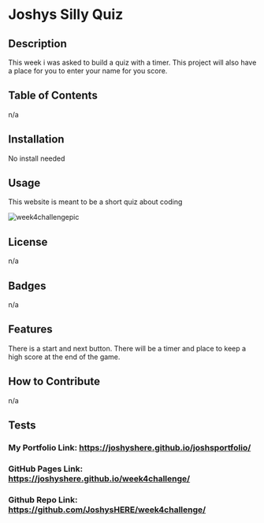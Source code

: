 # Joshys Silly Quiz

## Description
This week i was asked to build a quiz with a timer. This project will also have a place for you to enter your name for you score.
## Table of Contents 
n/a
## Installation
No install needed
## Usage

This website is meant to be a short quiz about coding

![week4challengepic](https://github.com/JoshysHERE/week4challenge/assets/141682993/0ae6ac49-24f3-4822-8696-8ec7b7a73eb7)
## License
n/a
## Badges
n/a
## Features
There is a start and next button. There will be a timer and place to keep a high score at the end of the game.
## How to Contribute
n/a
## Tests

### My Portfolio Link:  https://joshyshere.github.io/joshsportfolio/

### GitHub Pages Link:   https://joshyshere.github.io/week4challenge/
### Github Repo Link:  https://github.com/JoshysHERE/week4challenge/
